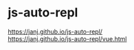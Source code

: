 # js-auto-repl

https://janj.github.io/js-auto-repl/  
https://janj.github.io/js-auto-repl/vue.html
